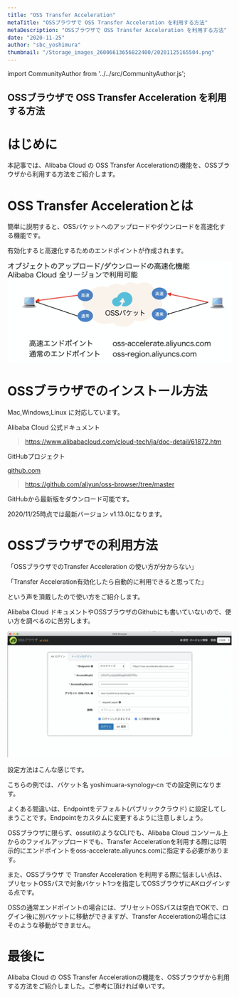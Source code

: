 ```yaml
---
title: "OSS Transfer Acceleration"
metaTitle: "OSSブラウザで OSS Transfer Acceleration を利用する方法"
metaDescription: "OSSブラウザで OSS Transfer Acceleration を利用する方法"
date: "2020-11-25"
author: "sbc_yoshimura"
thumbnail: "/Storage_images_26006613656822400/20201125165504.png"
---
```



import CommunityAuthor from '../../src/CommunityAuthor.js';

## OSSブラウザで OSS Transfer Acceleration を利用する方法


# はじめに


本記事では、Alibaba Cloud の OSS Transfer Accelerationの機能を、OSSブラウザから利用する方法をご紹介します。    


# OSS Transfer Accelerationとは

簡単に説明すると、OSSバケットへのアップロードやダウンロードを高速化する機能です。

有効化すると高速化するためのエンドポイントが作成されます。

![img](https://raw.githubusercontent.com/sbopsv/cloud-tech/master/content/usecase-storage/Storage_images_26006613656822400/20201125165504.png "img")    


# OSSブラウザでのインストール方法

Mac,Windows,Linux に対応しています。

Alibaba Cloud 公式ドキュメント

> https://www.alibabacloud.com/cloud-tech/ja/doc-detail/61872.htm

GitHubプロジェクト

[github.com](https://github.com/aliyun/oss-browser/tree/master)
> https://github.com/aliyun/oss-browser/tree/master

GitHubから最新版をダウンロード可能です。

2020/11/25時点では最新バージョン v1.13.0になります。

# OSSブラウザでの利用方法

「OSSブラウザでのTransfer Acceleration の使い方が分からない」

「Transfer Acceleration有効化したら自動的に利用できると思ってた」

という声を頂戴したので使い方をご紹介します。

Alibaba Cloud ドキュメントやOSSブラウザのGithubにも書いていないので、使い方を調べるのに苦労します。

![img](https://raw.githubusercontent.com/sbopsv/cloud-tech/master/content/usecase-storage/Storage_images_26006613656822400/20201125165811.png "img")    


設定方法はこんな感じです。

こちらの例では、バケット名 yoshimuara-synology-cn での設定例になります。

よくある間違いは、Endpointをデフォルト(パブリッククラウド) に設定してしまうことです。Endpointをカスタムに変更するように注意しましょう。

OSSブラウザに限らず、ossutilのようなCLIでも、Alibaba Cloud コンソール上からのファイルアップロードでも、Transfer Accelerationを利用する際には明示的にエンドポイントをoss-accelerate.aliyuncs.comに指定する必要があります。

また、OSSブラウザ で Transfer Acceleration を利用する際に悩ましい点は、プリセットOSSパスで対象バケット1つを指定してOSSブラウザにAKログインする点です。

OSSの通常エンドポイントの場合には、プリセットOSSパスは空白でOKで、ログイン後に別バケットに移動ができますが、Transfer Accelerationの場合にはそのような移動ができません。

# 最後に

Alibaba Cloud の OSS Transfer Accelerationの機能を、OSSブラウザから利用する方法をご紹介しました。ご参考に頂ければ幸いです。       


 <CommunityAuthor 
    author="吉村 真輝"
    self_introduction = "Alibaba Cloud プロフェッショナルエンジニア。中国ｘクラウドが得意。趣味は日本語ラップのDJ。"
    imageUrl="https://raw.githubusercontent.com/sbopsv/cloud-tech/master/src/components/images/yoshimura_pic.jpeg"
    githubUrl="https://github.com/masaki-coba"
/>



